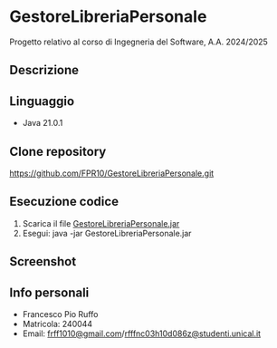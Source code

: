 # GestoreLibreriaPersonale
Progetto relativo al corso di Ingegneria del Software, A.A. 2024/2025

## Descrizione


## Linguaggio
- Java 21.0.1

## Clone repository
https://github.com/FPR10/GestoreLibreriaPersonale.git

## Esecuzione codice

1. Scarica il file [GestoreLibreriaPersonale.jar](nomeCartella)
2. Esegui: java -jar GestoreLibreriaPersonale.jar

## Screenshot

## Info personali
- Francesco Pio Ruffo
- Matricola: 240044
- Email: frff1010@gmail.com/rfffnc03h10d086z@studenti.unical.it


